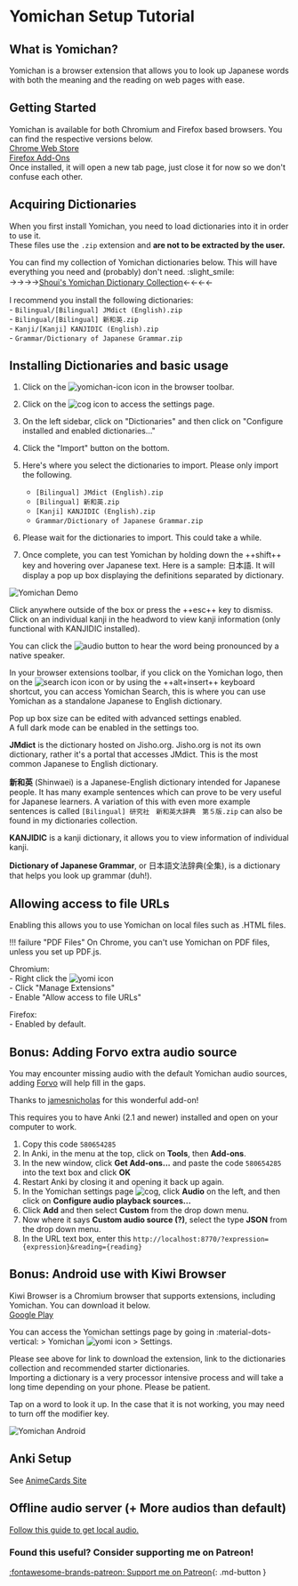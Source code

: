 # Yomichan Setup Tutorial

## What is Yomichan?
Yomichan is a browser extension that allows you to look up Japanese words with both the meaning and the reading on web pages with ease.  

## Getting Started 
Yomichan is available for both Chromium and Firefox based browsers. You can find the respective versions below.  
[Chrome Web Store](https://chrome.google.com/webstore/detail/yomichan/ogmnaimimemjmbakcfefmnahgdfhfami)  
[Firefox Add-Ons](https://addons.mozilla.org/en-US/firefox/addon/yomichan/)  
Once installed, it will open a new tab page, just close it for now so we don't confuse each other.  

## Acquiring Dictionaries
When you first install Yomichan, you need to load dictionaries into it in order to use it.  
These files use the `.zip` extension and **are not to be extracted by the user.**

You can find my collection of Yomichan dictionaries below. This will have everything you need and (probably) don't need. :slight_smile:  
→→→→[Shoui's Yomichan Dictionary Collection](https://learnjapanese.link/dictionaries)←←←←　　    

I recommend you install the following dictionaries:  
	- `Bilingual/[Bilingual] JMdict (English).zip`  
	- `Bilingual/[Bilingual] 新和英.zip`  
	- `Kanji/[Kanji] KANJIDIC (English).zip`  
	- `Grammar/Dictionary of Japanese Grammar.zip` 

## Installing Dictionaries and basic usage
  
1. Click on the ![yomichan-icon](img/yomichan-icon.png) icon in the browser toolbar.  
2. Click on the ![cog](img/yomichan-cog.png) icon to access the settings page.  
3. On the left sidebar, click on "Dictionaries" and then click on "Configure installed and enabled dictionaries…"  
4. Click the "Import" button on the bottom.  
5. Here's where you select the dictionaries to import. Please only import the following. 
	- `[Bilingual] JMdict (English).zip`
	- `[Bilingual] 新和英.zip`
	- `[Kanji] KANJIDIC (English).zip`
	- `Grammar/Dictionary of Japanese Grammar.zip` 

6. Please wait for the dictionaries to import. This could take a while.
7. Once complete, you can test Yomichan by holding down the ++shift++ key and hovering over Japanese text. Here is a sample: 日本語. It will display a pop up box displaying the definitions separated by dictionary.  

![Yomichan Demo](img/yomidemo1.png) 

Click anywhere outside of the box or press the ++esc++ key to dismiss.
 Click on an individual kanji in the headword to view kanji information (only functional with KANJIDIC installed).

You can click the ![audio](img/yomichan-audio.png) button to hear the word being pronounced by a native speaker.

In your browser extensions toolbar, if you click on the Yomichan logo, then on the ![search icon](img/yomichan-search.png) icon or by using the ++alt+insert++ keyboard shortcut, you can access Yomichan Search, this is where you can use Yomichan as a standalone Japanese to English dictionary. 

Pop up box size can be edited with advanced settings enabled.  
A full dark mode can be enabled in the settings too.  

**JMdict** is the dictionary hosted on Jisho.org. Jisho.org is not its own dictionary, rather it's a portal that accesses JMdict. This is the most common Japanese to English dictionary.  

**新和英** (Shinwaei) is a Japanese-English dictionary intended for Japanese people. It has many example sentences which can prove to be very useful for Japanese learners. A variation of this with even more example sentences is called `[Bilingual] 研究社　新和英大辞典　第５版.zip` can also be found in my dictionaries collection.  

**KANJIDIC** is a kanji dictionary, it allows you to view information of individual kanji.  

**Dictionary of Japanese Grammar**, or 日本語文法辞典(全集), is a dictionary that helps you look up grammar (duh!).  


## Allowing access to file URLs

Enabling this allows you to use Yomichan on local files such as .HTML files.  

!!! failure "PDF Files"
    On Chrome, you can't use Yomichan on PDF files, unless you set up PDF.js. 

Chromium:  
	- Right click the ![yomi icon](img/yomichan-icon.png)  
	- Click "Manage Extensions"  
	- Enable "Allow access to file URLs"  

Firefox:  
	- Enabled by default.  

## Bonus: Adding Forvo extra audio source  

You may encounter missing audio with the default Yomichan audio sources, adding [Forvo](https://ja.forvo.com/) will help fill in the gaps.  

Thanks to [jamesnicholas](https://github.com/jamesnicolas/yomichan-forvo-server) for this wonderful add-on!

This requires you to have Anki (2.1 and newer) installed and open on your computer to work.  

1. Copy this code `580654285`
2. In Anki, in the menu at the top, click on **Tools**, then **Add-ons**.
3. In the new window, click **Get Add-ons...** and paste the code `580654285` into the text box and click **OK**
4. Restart Anki by closing it and opening it back up again.
5. In the Yomichan settings page ![cog](img/yomichan-cog.png), click **Audio** on the left, and then click on **Configure audio playback sources...**
6. Click **Add** and then select **Custom** from the drop down menu. 
7. Now where it says **Custom audio source (?)**, select the type **JSON** from the drop down menu.
8. In the URL text box, enter this `http://localhost:8770/?expression={expression}&reading={reading}`

## Bonus: Android use with Kiwi Browser  

Kiwi Browser is a Chromium browser that supports extensions, including Yomichan. You can download it below.  
[Google Play](https://play.google.com/store/apps/details?id=com.kiwibrowser.browser)  
 
You can access the Yomichan settings page by going in :material-dots-vertical: > Yomichan	![yomi icon](img/yomichan-icon.png) > Settings.  

Please see above for link to download the extension, link to the dictionaries collection and recommended starter dictionaries.  
Importing a dictionary is a very processor intensive process and will take a long time depending on your phone. Please be patient.  

Tap on a word to look it up. In the case that it is not working, you may need to turn off the modifier key.  

![Yomichan Android](img/yomichan_android_alt.png)  

## Anki Setup

See [AnimeCards Site](https://animecards.site/)

## Offline audio server (+ More audios than default)  

[Follow this guide to get local audio.](https://github.com/themoeway/local-audio-yomichan)  

<h3>Found this useful? Consider supporting me on Patreon!</h3>   

[:fontawesome-brands-patreon: Support me on Patreon](https://www.patreon.com/shoui){: .md-button }
